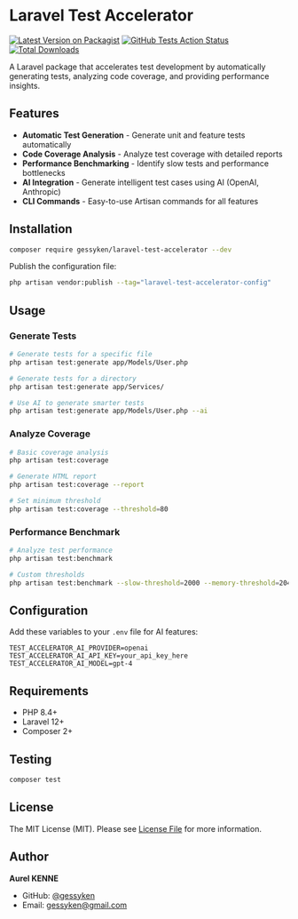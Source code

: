 # Laravel Test Accelerator

[![Latest Version on Packagist](https://img.shields.io/packagist/v/gessyken/laravel-test-accelerator.svg?style=flat-square)](https://packagist.org/packages/gessyken/laravel-test-accelerator)
[![GitHub Tests Action Status](https://img.shields.io/github/actions/workflow/status/gessyken/laravel-test-accelerator/run-tests.yml?branch=main&label=tests&style=flat-square)](https://github.com/gessyken/laravel-test-accelerator/actions?query=workflow%3Arun-tests+branch%3Amain)
[![Total Downloads](https://img.shields.io/packagist/dt/gessyken/laravel-test-accelerator.svg?style=flat-square)](https://packagist.org/packages/gessyken/laravel-test-accelerator)

A Laravel package that accelerates test development by automatically generating tests, analyzing code coverage, and providing performance insights.

## Features

- **Automatic Test Generation** - Generate unit and feature tests automatically
- **Code Coverage Analysis** - Analyze test coverage with detailed reports
- **Performance Benchmarking** - Identify slow tests and performance bottlenecks
- **AI Integration** - Generate intelligent test cases using AI (OpenAI, Anthropic)
- **CLI Commands** - Easy-to-use Artisan commands for all features

## Installation

```bash
composer require gessyken/laravel-test-accelerator --dev
```

Publish the configuration file:

```bash
php artisan vendor:publish --tag="laravel-test-accelerator-config"
```

## Usage

### Generate Tests

```bash
# Generate tests for a specific file
php artisan test:generate app/Models/User.php

# Generate tests for a directory
php artisan test:generate app/Services/

# Use AI to generate smarter tests
php artisan test:generate app/Models/User.php --ai
```

### Analyze Coverage

```bash
# Basic coverage analysis
php artisan test:coverage

# Generate HTML report
php artisan test:coverage --report

# Set minimum threshold
php artisan test:coverage --threshold=80
```

### Performance Benchmark

```bash
# Analyze test performance
php artisan test:benchmark

# Custom thresholds
php artisan test:benchmark --slow-threshold=2000 --memory-threshold=2048
```

## Configuration

Add these variables to your `.env` file for AI features:

```env
TEST_ACCELERATOR_AI_PROVIDER=openai
TEST_ACCELERATOR_AI_API_KEY=your_api_key_here
TEST_ACCELERATOR_AI_MODEL=gpt-4
```

## Requirements

- PHP 8.4+
- Laravel 12+
- Composer 2+

## Testing

```bash
composer test
```

## License

The MIT License (MIT). Please see [License File](LICENSE.md) for more information.

## Author

**Aurel KENNE**

- GitHub: [@gessyken](https://github.com/gessyken)
- Email: gessyken@gmail.com